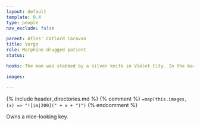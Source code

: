 ```yaml
---
layout: default
template: 0.4
type: people
nav_exclude: false

parent: Atles' Catlord Caravan
title: Vorgo
role: Morphine-drugged patient
status: 

hooks: The man was stabbed by a silver knife in Violet City. In the bar, people mentioned a dog cage.

images: 

---
```


{% include header_directories.md %}
{% comment %}
`=map(this.images, (x) => "![im|200](" + x + ")")`
{% endcomment %}

Owns a nice-looking key.

